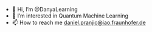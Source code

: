 - 👋 Hi, I’m @DanyaLearning
- 👀 I’m interested in Quantum Machine Learning
- 📫 How to reach me daniel.pranjic@iao.fraunhofer.de

<!---
DLPQ/DLPQ is a ✨ special ✨ repository because its `README.md` (this file) appears on your GitHub profile.
You can click the Preview link to take a look at your changes.
--->
